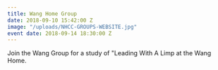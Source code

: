```yaml
---
title: Wang Home Group
date: 2018-09-10 15:42:00 Z
image: "/uploads/NHCC-GROUPS-WEBSITE.jpg"
event date: 2018-09-14 18:30:00 Z
---
```


Join the Wang Group for a study of "Leading With A Limp at the Wang Home.